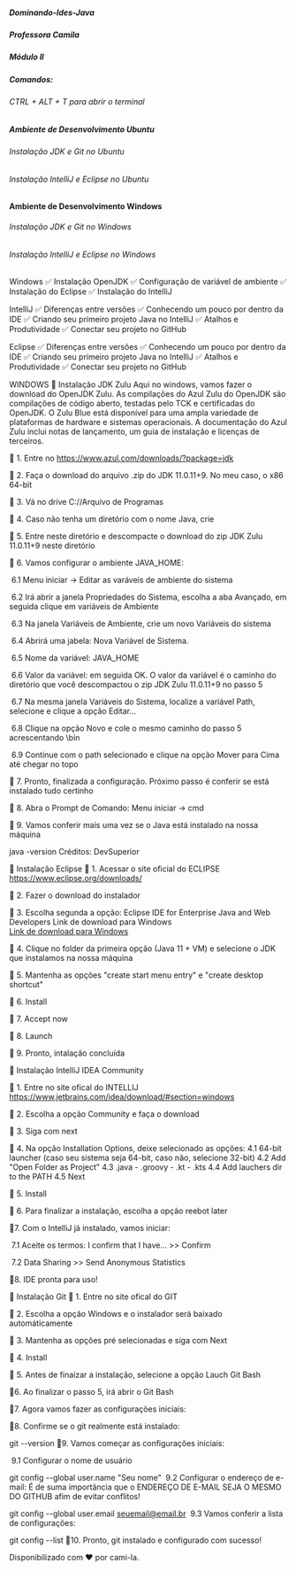 ##### Dominando-Ides-Java
##### Professora Camila 
##### Módulo II

##### Comandos:
###### CTRL + ALT + T para abrir o terminal


##### Ambiente de Desenvolvimento Ubuntu
###### Instalação JDK e Git no Ubuntu
###### Instalação IntelliJ e Eclipse no Ubuntu

#### Ambiente de Desenvolvimento Windows
###### Instalação JDK e Git no Windows
###### Instalação IntelliJ e Eclipse no Windows

 Windows
✅ Instalação OpenJDK
✅ Configuração de variável de ambiente
✅ Instalação do Eclipse
✅ Instalação do IntelliJ

 IntelliJ 
✅ Diferenças entre versões
✅ Conhecendo um pouco por dentro da IDE
✅ Criando seu primeiro projeto Java no IntelliJ
✅ Atalhos e Produtividade
✅ Conectar seu projeto no GitHub

 Eclipse 
✅ Diferenças entre versões
✅ Conhecendo um pouco por dentro da IDE
✅ Criando seu primeiro projeto Java no IntelliJ
✅ Atalhos e Produtividade
✅ Conectar seu projeto no GitHub

WINDOWS
🔺 Instalação JDK Zulu
Aqui no windows, vamos fazer o download do OpenJDK Zulu. As compilações do Azul Zulu do OpenJDK são compilações de código aberto, testadas pelo TCK e certificadas do OpenJDK. O Zulu Blue está disponível para uma ampla variedade de plataformas de hardware e sistemas operacionais. A documentação do Azul Zulu inclui notas de lançamento, um guia de instalação e licenças de terceiros.

🔹 1. Entre no https://www.azul.com/downloads/?package=jdk

🔹 2. Faça o download do arquivo .zip do JDK 11.0.11+9. No meu caso, o x86 64-bit

🔹 3. Vá no drive C://Arquivo de Programas

🔹 4. Caso não tenha um diretório com o nome Java, crie

🔹 5. Entre neste diretório e descompacte o download do zip JDK Zulu 11.0.11+9 neste diretório

🔹 6. Vamos configurar o ambiente JAVA_HOME:

​ 6.1 Menu iniciar -> Editar as varáveis de ambiente do sistema

​ 6.2 Irá abrir a janela Propriedades do Sistema, escolha a aba Avançado, em seguida clique em variáveis de Ambiente

​ 6.3 Na janela Variáveis de Ambiente, crie um novo Variáveis do sistema

​ 6.4 Abrirá uma jabela: Nova Variável de Sistema.

​ 6.5 Nome da variável: JAVA_HOME

​ 6.6 Valor da variável: em seguida OK.​ O valor da variável é o caminho do diretório que você descompactou o zip JDK Zulu 11.0.11+9 no passo 5

​ 6.7 Na mesma janela Variáveis do Sistema, localize a variável Path, selecione e clique a opção Editar...

​ 6.8 Clique na opção Novo e cole o mesmo caminho do passo 5 acrescentando \bin

​ 6.9 Continue com o path selecionado e clique na opção Mover para Cima até chegar no topo

🔹 7. Pronto, finalizada a configuração. Próximo passo é conferir se está instalado tudo certinho

🔹 8. Abra o Prompt de Comando: Menu iniciar -> cmd

🔹 9. Vamos conferir mais uma vez se o Java está instalado na nossa máquina

java -version
Créditos: DevSuperior


🔺 Instalação Eclipse
🔹 1. Acessar o site oficial do ECLIPSE https://www.eclipse.org/downloads/

🔹 2. Fazer o download do instalador

🔹 3. Escolha segunda a opção: Eclipse IDE for Enterprise Java and Web Developers Link de download para Windows  
    [Link de download para Windows](https://www.eclipse.org/downloads/packages/)

🔹 4. Clique no folder da primeira opção (Java 11 + VM) e selecione o JDK que instalamos na nossa máquina

🔹 5. Mantenha as opções "create start menu entry" e "create desktop shortcut"

🔹 6. Install

🔹 7. Accept now

🔹 8. Launch

🔹 9. Pronto, intalação concluída


🔺 Instalação IntelliJ IDEA Community

🔹 1. Entre no site ofical do INTELLIJ https://www.jetbrains.com/idea/download/#section=windows

🔹 2. Escolha a opção Community e faça o download

🔹 3. Siga com next

🔹 4. Na opção Installation Options, deixe selecionado as opções: 4.1 64-bit launcher (caso seu sistema seja 64-bit, caso não, selecione 32-bit) 4.2 Add "Open Folder as Project" 4.3 .java - .groovy - .kt - .kts 4.4 Add lauchers dir to the PATH 4.5 Next

🔹 5. Install

🔹 6. Para finalizar a instalação, escolha a opção reebot later

🔹7. Com o IntelliJ já instalado, vamos iniciar:

​ 7.1 Aceite os termos: I confirm that I have... >> Confirm

​ 7.2 Data Sharing >> Send Anonymous Statistics

🔹8. IDE pronta para uso!


🔺 Instalação Git
🔹 1. Entre no site ofical do GIT

🔹 2. Escolha a opção Windows e o instalador será baixado automáticamente

🔹 3. Mantenha as opções pré selecionadas e siga com Next

🔹 4. Install

🔹 5. Antes de finaizar a instalação, selecione a opção Lauch Git Bash

🔹6. Ao finalizar o passo 5, irá abrir o Git Bash

🔹7. Agora vamos fazer as configurações iniciais:

🔹8. Confirme se o git realmente está instalado:

git --version
🔹9. Vamos começar as configurações iniciais:

​ 9.1 Configurar o nome de usuário

git config --global user.name "Seu nome"
​ 9.2 Configurar o endereço de e-mail:​ É de suma importância que o ENDEREÇO DE E-MAIL SEJA O MESMO DO GITHUB afim de evitar conflitos!

git config --global user.email seuemail@email.br
​ 9.3 Vamos conferir a lista de configurações:

git config --list
🔹10. Pronto, git instalado e configurado com sucesso!

Disponibilizado com ♥ por cami-la.



